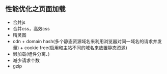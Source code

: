 ## 性能优化之页面加载

+ 合并js
+ 合并css，高效css
+ 精灵图
+ cdn + domain hash(多个静态资源域名来利用浏览器对同一域名的请求并发量) + cookie free(启用和主站不同的域名来放置静态资源)
+ 懒加载(组件分离、)
+ 减少请求个数
+ gzip